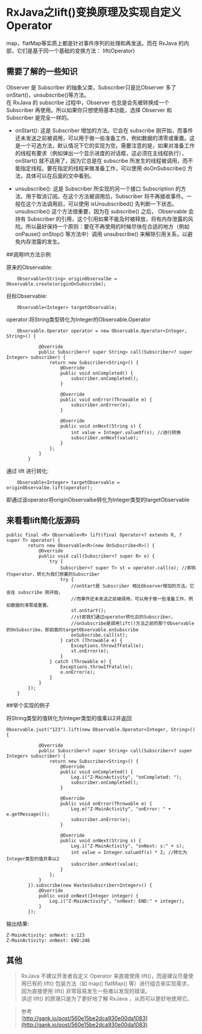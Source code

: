 # RxJava之lift()变换原理及实现自定义 Operator #

map，flatMap等实质上都是针对事件序列的处理和再发送。而在 RxJava 的内部，它们是基于同一个基础的变换方法： lift(Operator)

## 需要了解的一些知识 ##
Observer 是 Subscriber 的抽象父类，Subscriber只是比Observer 多了onStart()，unsubscribe()等方法。  
在 RxJava 的 subscribe 过程中，Observer 也总是会先被转换成一个 Subscriber 再使用。所以如果你只想使用基本功能，选择 Observer 和 Subscriber 是完全一样的。



- onStart(): 这是 Subscriber 增加的方法。它会在 subscribe 刚开始，而事件还未发送之前被调用，可以用于做一些准备工作，例如数据的清零或重置。这是一个可选方法，默认情况下它的实现为空。需要注意的是，如果对准备工作的线程有要求（例如弹出一个显示进度的对话框，这必须在主线程执行）， onStart() 就不适用了，因为它总是在 subscribe 所发生的线程被调用，而不能指定线程。要在指定的线程来做准备工作，可以使用 doOnSubscribe() 方法，具体可以在后面的文中看到。


- unsubscribe(): 这是 Subscriber 所实现的另一个接口 Subscription 的方法，用于取消订阅。在这个方法被调用后，Subscriber 将不再接收事件。一般在这个方法调用前，可以使用 isUnsubscribed() 先判断一下状态。 unsubscribe() 这个方法很重要，因为在 subscribe() 之后， Observable 会持有 Subscriber 的引用，这个引用如果不能及时被释放，将有内存泄露的风险。所以最好保持一个原则：要在不再使用的时候尽快在合适的地方（例如 onPause() onStop() 等方法中）调用 unsubscribe() 来解除引用关系，以避免内存泄露的发生。

##调用lift方法示例  

原来的Observable:  

        Observable<String> originObservalbe = Observable.create(originOnSubscribe);

目标Observable:

        Observable<Integer> targetObservable;

operator:将String类型转化为Integer的Observable.Operator

		Observable.Operator operator = new Observable.Operator<Integer, String>() {
	
	            @Override
	            public Subscriber<? super String> call(Subscriber<? super Integer> subscriber) {
	                return new Subscriber<String>() {
	                    @Override
	                    public void onCompleted() {
	                        subscriber.onCompleted();
	                    }
	
	                    @Override
	                    public void onError(Throwable e) {
	                        subscriber.onError(e);
	                    }
	
	                    @Override
	                    public void onNext(String s) {
	                        int value = Integer.valueOf(s); //进行转换
	                        subscriber.onNext(value);
	                    }
	                };
	            }
	        }

通过 lift 进行转化:

        Observable<Integer> targetObservable = originObservalbe.lift(operator);


即通过该operator将originObservalbe转化为Integer类型的targetObservable
	

## 来看看lift简化版源码

	public final <R> Observable<R> lift(final Operator<? extends R, ? super T> operator) {
	        return new Observable<R>(new OnSubscribe<R>() {
	            @Override
	            public void call(Subscriber<? super R> o) {
	                try {
	                    Subscriber<? super T> st = operator.call(o); //即执行operator，转化为我们想要的Subscriber
	                    try {
							//onStart是 Subscriber 相比Observer增加的方法。它会在 subscribe 刚开始，
							//而事件还未发送之前被调用，可以用于做一些准备工作，例如数据的清零或重置。
	                        st.onStart();
							//st即我们通过operator转化后的Subscriber，
							//onSubscribe是调用lift()方法之前的那个Observable的OnSubscribe，即前面的targetObservable.onSubscribe
	                        onSubscribe.call(st); 
	                    } catch (Throwable e) {
	                        Exceptions.throwIfFatal(e);
	                        st.onError(e);
	                    }
	                } catch (Throwable e) {
	                    Exceptions.throwIfFatal(e);
	                    o.onError(e);
	                }
	            }
	        });
	    }

##举个实现的例子

将String类型的值转化为Integer类型的值乘以2并返回

	Observable.just("123").lift(new Observable.Operator<Integer, String>() {
	
	            @Override
	            public Subscriber<? super String> call(Subscriber<? super Integer> subscriber) {
	                return new Subscriber<String>() {
	                    @Override
	                    public void onCompleted() {
	                        Log.i("Z-MainActivity", "onCompleted: ");
	                        subscriber.onCompleted();
	                    }
	
	                    @Override
	                    public void onError(Throwable e) {
	                        Log.e("Z-MainActivity", "onError: " + e.getMessage());
	                        subscriber.onError(e);
	                    }
	
	                    @Override
	                    public void onNext(String s) {
	                        Log.i("Z-MainActivity", "onNext: s:" + s);
	                        int value = Integer.valueOf(s) * 2; //转化为Integer类型的值并乘以2
	                        subscriber.onNext(value);
	                    }
	                };
	            }
	        }).subscribe(new HastesSubscriber<Integer>() {
	            @Override
	            public void onNext(Integer integer) {
	                Log.i("Z-MainActivity", "onNext: END:" + integer);
	            }
	        });

输出结果:  

	Z-MainActivity: onNext: s:123
	Z-MainActivity: onNext: END:246

## 其他 ##

> RxJava 不建议开发者自定义 Operator 来直接使用 lift()，而是建议尽量使用已有的 lift() 包装方法（如 map() flatMap() 等）进行组合来实现需求，因为直接使用 lift() 非常容易发生一些难以发现的错误。  
> 讲述 lift() 的原理只是为了更好地了解 RxJava ，从而可以更好地使用它。


> 参考  
> [http://gank.io/post/560e15be2dca930e00da1083](http://gank.io/post/560e15be2dca930e00da1083)